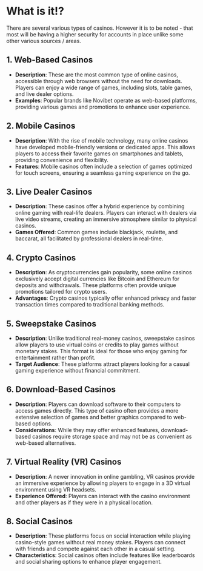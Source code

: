 # What is it⁉

There are several various types of casinos.
However it is to be noted - that most will be having a higher security for accounts in place unlike some other various sources / areas.

## 1. Web-Based Casinos
- **Description**: These are the most common type of online casinos, accessible through web browsers without the need for downloads. Players can enjoy a wide range of games, including slots, table games, and live dealer options.
- **Examples**: Popular brands like Novibet operate as web-based platforms, providing various games and promotions to enhance user experience.

## 2. Mobile Casinos
- **Description**: With the rise of mobile technology, many online casinos have developed mobile-friendly versions or dedicated apps. This allows players to access their favorite games on smartphones and tablets, providing convenience and flexibility.
- **Features**: Mobile casinos often include a selection of games optimized for touch screens, ensuring a seamless gaming experience on the go.

## 3. Live Dealer Casinos
- **Description**: These casinos offer a hybrid experience by combining online gaming with real-life dealers. Players can interact with dealers via live video streams, creating an immersive atmosphere similar to physical casinos.
- **Games Offered**: Common games include blackjack, roulette, and baccarat, all facilitated by professional dealers in real-time.

## 4. Crypto Casinos
- **Description**: As cryptocurrencies gain popularity, some online casinos exclusively accept digital currencies like Bitcoin and Ethereum for deposits and withdrawals. These platforms often provide unique promotions tailored for crypto users.
- **Advantages**: Crypto casinos typically offer enhanced privacy and faster transaction times compared to traditional banking methods.

## 5. Sweepstake Casinos
- **Description**: Unlike traditional real-money casinos, sweepstake casinos allow players to use virtual coins or credits to play games without monetary stakes. This format is ideal for those who enjoy gaming for entertainment rather than profit.
- **Target Audience**: These platforms attract players looking for a casual gaming experience without financial commitment.

## 6. Download-Based Casinos
- **Description**: Players can download software to their computers to access games directly. This type of casino often provides a more extensive selection of games and better graphics compared to web-based options.
- **Considerations**: While they may offer enhanced features, download-based casinos require storage space and may not be as convenient as web-based alternatives.

## 7. Virtual Reality (VR) Casinos
- **Description**: A newer innovation in online gambling, VR casinos provide an immersive experience by allowing players to engage in a 3D virtual environment using VR headsets.
- **Experience Offered**: Players can interact with the casino environment and other players as if they were in a physical location.

## 8. Social Casinos
- **Description**: These platforms focus on social interaction while playing casino-style games without real money stakes. Players can connect with friends and compete against each other in a casual setting.
- **Characteristics**: Social casinos often include features like leaderboards and social sharing options to enhance player engagement.
